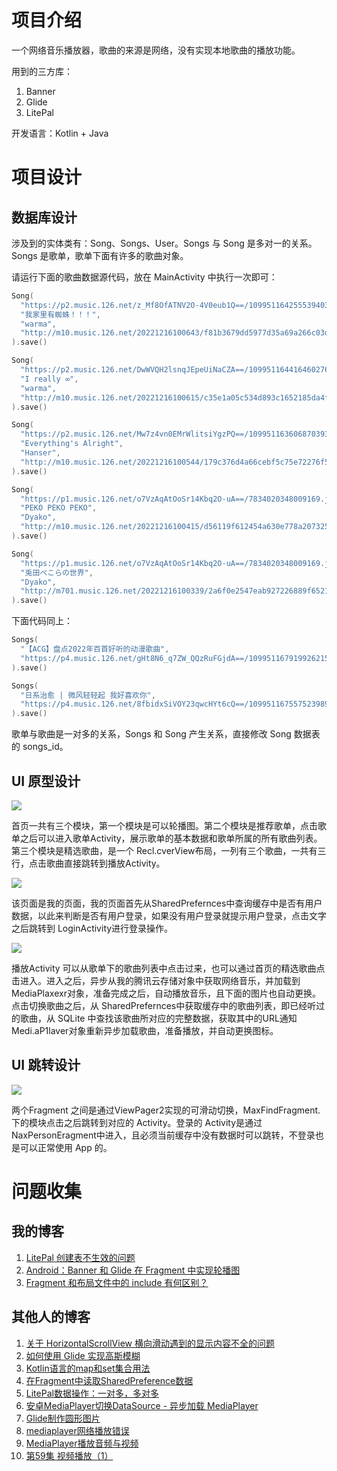 # 项目介绍

一个网络音乐播放器，歌曲的来源是网络，没有实现本地歌曲的播放功能。

用到的三方库：

1. Banner
2. Glide
3. LitePal

开发语言：Kotlin + Java

# 项目设计

## 数据库设计

涉及到的实体类有：Song、Songs、User。Songs 与 Song 是多对一的关系。Songs 是歌单，歌单下面有许多的歌曲对象。

请运行下面的歌曲数据源代码，放在 MainActivity 中执行一次即可：

```kotlin
Song(
  "https://p2.music.126.net/z_Mf8OfATNV2O-4V0eub1Q==/109951164255539403.jpg?param=130y130",
  "我家里有蜘蛛！！！",
  "warma",
  "http://m10.music.126.net/20221216100643/f81b3679dd5977d35a69a266c03d5410/ymusic/535f/5308/0e08/d50677485edb749982859b3c5e26892a.mp3"
).save()

Song(
  "https://p2.music.126.net/DwWVQH2lsnqJEpeUiNaCZA==/109951164416460276.jpg?param=130y130",
  "I really ∞",
  "warma",
  "http://m10.music.126.net/20221216100615/c35e1a05c534d893c1652185da4f4d9c/ymusic/0452/070f/0f5d/38eafc068f0e425b2a88877846535d21.mp3"
).save()

Song(
  "https://p2.music.126.net/Mw7z4vn0EMrWlitsiYgzPQ==/109951163606870393.jpg?param=130y130",
  "Everything's Alright",
  "Hanser",
  "http://m10.music.126.net/20221216100544/179c376d4a66cebf5c75e72276f5185f/ymusic/obj/w5zDlMODwrDDiGjCn8Ky/3192845784/fc9d/0f37/ce40/09089c635ade9fcee5c64bc456b6ec91.mp3"
).save()

Song(
  "https://p1.music.126.net/o7VzAqAtOoSr14Kbq2O-uA==/7834020348009169.jpg?param=130y130",
  "PEKO PEKO PEKO",
  "Dyako",
  "http://m10.music.126.net/20221216100415/d56119f612454a630e778a207325eb9f/ymusic/0e52/030e/565b/988ed4ee024d921187dca197dbdc003e.mp3"
).save()

Song(
  "https://p1.music.126.net/o7VzAqAtOoSr14Kbq2O-uA==/7834020348009169.jpg?param=130y130",
  "兎田ぺこらの世界",
  "Dyako",
  "http://m701.music.126.net/20221216100339/2a6f0e2547eab927226889f6521df1de/jdymusic/obj/w5zDlMODwrDDiGjCn8Ky/2030786366/adcd/e437/1a07/eeb4dc1da6afe349696c23ba4163fa4e.mp3"
).save()
```

下面代码同上：

```kotlin
Songs(
  "【ACG】盘点2022年百首好听的动漫歌曲",
  "https://p4.music.126.net/gHt8N6_q7ZW_QQzRuFGjdA==/109951167919926215.jpg?param=200y200"
).save()

Songs(
  "日系治愈 | 微风轻轻起 我好喜欢你",
  "https://p4.music.126.net/8fbidxSiVOY23qwcHYt6cQ==/109951167557523989.jpg?param=200y200"
).save()
```

歌单与歌曲是一对多的关系，Songs 和 Song 产生关系，直接修改 Song 数据表的 songs_id。

## UI 原型设计

![](./docs/首页.png)

首页一共有三个模块，第一个模块是可以轮播图。第二个模块是推荐歌单，点击歌单之后可以进入歌单Activity，展示歌单的基本数据和歌单所属的所有歌曲列表。第三个模块是精选歌曲，是一个 Recl.cverView布局，一列有三个歌曲，一共有三行，点击歌曲直接跳转到播放Activity。

![](./docs/我的.png)

该页面是我的页面，我的页面首先从SharedPrefernces中查询缓存中是否有用户数据，以此来判断是否有用户登录，如果没有用户登录就提示用户登录，点击文字之后跳转到 LoginActivity进行登录操作。

![](./docs/播放页.png)

播放Activity 可以从歌单下的歌曲列表中点击过来，也可以通过首页的精选歌曲点击进入。进入之后，异步从我的腾讯云存储对象中获取网络音乐，并加载到MediaPlaxexr对象，准备完成之后，自动播放音乐，且下面的图片也自动更换。点击切换歌曲之后，从 SharedPrefernces中获取缓存中的歌曲列表，即已经听过的歌曲，从 SQLite 中查找该歌曲所对应的完整数据，获取其中的URL通知Medi.aP1laver对象重新异步加载歌曲，准备播放，并自动更换图标。

## UI 跳转设计

![](./docs/image-1.jpg)

两个Fragment 之间是通过ViewPager2实现的可滑动切换，MaxFindFragment.下的模块点击之后跳转到对应的 Activity。登录的 Activity是通过NaxPersonEragment中进入，且必须当前缓存中没有数据时可以跳转，不登录也是可以正常使用 App 的。

# 问题收集

## 我的博客

1. [LitePal 创建表不生效的问题](https://www.cnblogs.com/Enziandom/#/e/16983830)
2. [Android：Banner 和 Glide 在 Fragment 中实现轮播图](https://www.cnblogs.com/Enziandom/#/e/16975095)
3. [Fragment 和布局文件中的 include 有何区别？](https://www.cnblogs.com/Enziandom/#/e/16972733)

## 其他人的博客

1. [关于 HorizontalScrollView 横向滑动遇到的显示内容不全的问题](https://blog.csdn.net/lezhang123/article/details/55100153)
2. [如何使用 Glide 实现高斯模糊](https://www.jianshu.com/p/83fbc6517b95)
3. [Kotlin语言的map和set集合用法](https://blog.csdn.net/qq_42588016/article/details/123356986)
4. [在Fragment中读取SharedPreference数据](https://blog.csdn.net/xttzka/article/details/123457374)
5. [LitePal数据操作：一对多，多对多](https://www.jianshu.com/p/d16d54321a49?utm_campaign=maleskine&utm_content=note&utm_medium=seo_notes&utm_source=recommendation)
6. [安卓MediaPlayer切换DataSource - 异步加载 MediaPlayer](https://blog.csdn.net/yutf99/article/details/103200667)
7. [Glide制作圆形图片](https://blog.csdn.net/weixin_43846045/article/details/98888666)
8. [mediaplayer网络播放错误](https://blog.csdn.net/qq_41599205/article/details/103615501)
9. [MediaPlayer播放音频与视频](https://www.runoob.com/w3cnote/android-tutorial-mediaplayer.html)
10. [第59集 视频播放（1）](https://www.bilibili.com/video/BV1HT4y1E7yt/?spm_id_from=333.788.recommend_more_video.-1&vd_source=7427af5060f1aabdb9224fd2278ba015)